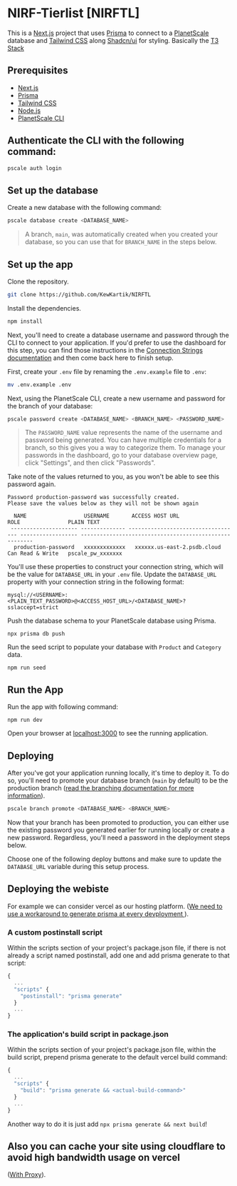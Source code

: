 # NIRF-Tierlist [NIRFTL]

This is a [Next.js](https://nextjs.org/) project that uses [Prisma](https://www.prisma.io/) to connect to a [PlanetScale](https://planetscale.com/) database and [Tailwind CSS](https://tailwindcss.com/) along [Shadcn/ui](https://ui.shadcn.com/) for styling. Basically the [T3 Stack](https://create.t3.gg/)

## Prerequisites

- [Next.js](https://nextjs.org)
- [Prisma](https://prisma.io)
- [Tailwind CSS](https://tailwindcss.com)
- [Node.js](https://nodejs.org/en/download/)
- [PlanetScale CLI](https://github.com/planetscale/cli)

## Authenticate the CLI with the following command:

```sh
pscale auth login
```

## Set up the database

Create a new database with the following command:

```sh
pscale database create <DATABASE_NAME>
```

> A branch, `main`, was automatically created when you created your database, so you can use that for `BRANCH_NAME` in the steps below.

## Set up the app

Clone the repository.

```sh
git clone https://github.com/KewKartik/NIRFTL
```

Install the dependencies.

```sh
npm install
```

Next, you'll need to create a database username and password through the CLI to connect to your application. If you'd prefer to use the dashboard for this step, you can find those instructions in the [Connection Strings documentation](/concepts/connection-strings#creating-a-password) and then come back here to finish setup.

First, create your `.env` file by renaming the `.env.example` file to `.env`:

```sh
mv .env.example .env
```

Next, using the PlanetScale CLI, create a new username and password for the branch of your database:

```sh
pscale password create <DATABASE_NAME> <BRANCH_NAME> <PASSWORD_NAME>
```

> The `PASSWORD_NAME` value represents the name of the username and password being generated. You can have multiple credentials for a branch, so this gives you a way to categorize them. To manage your passwords in the dashboard, go to your database overview page, click "Settings", and then click "Passwords".

Take note of the values returned to you, as you won't be able to see this password again.

```text
Password production-password was successfully created.
Please save the values below as they will not be shown again

  NAME                  USERNAME       ACCESS HOST URL                     ROLE               PLAIN TEXT
 --------------------- -------------- ----------------------------------- ------------------ -------------------------------------------------------
  production-password   xxxxxxxxxxxxx   xxxxxx.us-east-2.psdb.cloud   Can Read & Write   pscale_pw_xxxxxxx
```

You'll use these properties to construct your connection string, which will be the value for `DATABASE_URL` in your `.env` file. Update the `DATABASE_URL` property with your connection string in the following format:

```text
mysql://<USERNAME>:<PLAIN_TEXT_PASSWORD>@<ACCESS_HOST_URL>/<DATABASE_NAME>?sslaccept=strict
```

Push the database schema to your PlanetScale database using Prisma.

`npx prisma db push`

Run the seed script to populate your database with `Product` and `Category` data.

`npm run seed`

## Run the App

Run the app with following command:

`npm run dev`

Open your browser at [localhost:3000](localhost:3000) to see the running application.

## Deploying

After you've got your application running locally, it's time to deploy it. To do so, you'll need to promote your database branch (`main` by default) to be the production branch ([read the branching documentation for more information](https://planetscale.com/docs/concepts/branching)).

```sh
pscale branch promote <DATABASE_NAME> <BRANCH_NAME>
```

Now that your branch has been promoted to production, you can either use the existing password you generated earlier for running locally or create a new password. Regardless, you'll need a password in the deployment steps below.

Choose one of the following deploy buttons and make sure to update the `DATABASE_URL` variable during this setup process.

## Deploying the webiste

For example we can consider vercel as our hosting platform. ([We need to use a workaround to generate prisma at every devployment ](https://www.prisma.io/docs/guides/other/troubleshooting-orm/help-articles/vercel-caching-issue)).

### A custom postinstall script

Within the scripts section of your project's package.json file, if there is not already a script named postinstall, add one and add prisma generate to that script:

```js
{
  ...
  "scripts" {
    "postinstall": "prisma generate"
  }
  ...
}
```

### The application's build script in package.json

Within the scripts section of your project's package.json file, within the build script, prepend prisma generate to the default vercel build command:

```js
{
  ...
  "scripts" {
    "build": "prisma generate && <actual-build-command>"
  }
  ...
}
```

Another way to do it is just add `npx prisma generate && next build`!

## Also you can cache your site using cloudflare to avoid high bandwidth usage on vercel

([With Proxy](https://vercel.com/guides/using-cloudflare-with-vercel)).
